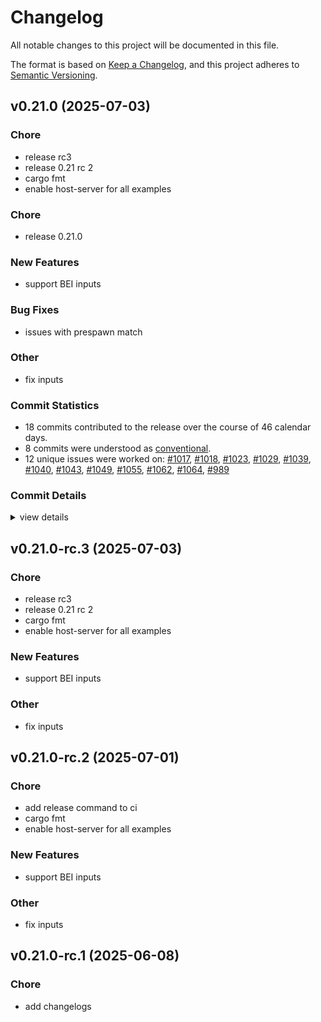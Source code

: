 # Changelog

All notable changes to this project will be documented in this file.

The format is based on [Keep a Changelog](https://keepachangelog.com/en/1.0.0/),
and this project adheres to [Semantic Versioning](https://semver.org/spec/v2.0.0.html).

## v0.21.0 (2025-07-03)

<csr-id-5dc2e81f8c2b1171df33703d73e38a49e7b4695d/>
<csr-id-81341e91707b31a5cba6967d23e230945180a4e8/>
<csr-id-f55c117c1627368978d26c788efbcb2ddda1da01/>
<csr-id-bc7cf371f822ff7a2667c329b6f77e5a694a93d4/>
<csr-id-c6f10d8162db1cb1b2c9f9d3f8f2be2cb181102b/>

### Chore

 - <csr-id-5dc2e81f8c2b1171df33703d73e38a49e7b4695d/> release rc3
 - <csr-id-81341e91707b31a5cba6967d23e230945180a4e8/> release 0.21 rc 2
 - <csr-id-f55c117c1627368978d26c788efbcb2ddda1da01/> cargo fmt
 - <csr-id-bc7cf371f822ff7a2667c329b6f77e5a694a93d4/> enable host-server for all examples

### Chore

 - <csr-id-7fe5e08d715fa55ad003270be95139b003aca396/> release 0.21.0

### New Features

 - <csr-id-117b0841a25dba5c6ffaadad88a8c4dba09d3cbb/> support BEI inputs

### Bug Fixes

 - <csr-id-97d5b9baf349aa8c0245d20432ff333c42b2c04d/> issues with prespawn match

### Other

 - <csr-id-c6f10d8162db1cb1b2c9f9d3f8f2be2cb181102b/> fix inputs

### Commit Statistics

<csr-read-only-do-not-edit/>

 - 18 commits contributed to the release over the course of 46 calendar days.
 - 8 commits were understood as [conventional](https://www.conventionalcommits.org).
 - 12 unique issues were worked on: [#1017](https://github.com/cBournhonesque/lightyear/issues/1017), [#1018](https://github.com/cBournhonesque/lightyear/issues/1018), [#1023](https://github.com/cBournhonesque/lightyear/issues/1023), [#1029](https://github.com/cBournhonesque/lightyear/issues/1029), [#1039](https://github.com/cBournhonesque/lightyear/issues/1039), [#1040](https://github.com/cBournhonesque/lightyear/issues/1040), [#1043](https://github.com/cBournhonesque/lightyear/issues/1043), [#1049](https://github.com/cBournhonesque/lightyear/issues/1049), [#1055](https://github.com/cBournhonesque/lightyear/issues/1055), [#1062](https://github.com/cBournhonesque/lightyear/issues/1062), [#1064](https://github.com/cBournhonesque/lightyear/issues/1064), [#989](https://github.com/cBournhonesque/lightyear/issues/989)

### Commit Details

<csr-read-only-do-not-edit/>

<details><summary>view details</summary>

 * **[#1017](https://github.com/cBournhonesque/lightyear/issues/1017)**
    - Release 0.21 rc1 ([`dc0e61e`](https://github.com/cBournhonesque/lightyear/commit/dc0e61e06fe68309ed8cbfdcdfead633ad567537))
 * **[#1018](https://github.com/cBournhonesque/lightyear/issues/1018)**
    - Separate Connected from LocalId/RemoteId ([`89ce3e7`](https://github.com/cBournhonesque/lightyear/commit/89ce3e705fb262fe819ac1d254468caf3fc5fce5))
 * **[#1023](https://github.com/cBournhonesque/lightyear/issues/1023)**
    - Add HostServer ([`5b6af7e`](https://github.com/cBournhonesque/lightyear/commit/5b6af7edd3b41c05333d14dde258ea5e89c07c2d))
 * **[#1029](https://github.com/cBournhonesque/lightyear/issues/1029)**
    - Enable host-server for all examples ([`bc7cf37`](https://github.com/cBournhonesque/lightyear/commit/bc7cf371f822ff7a2667c329b6f77e5a694a93d4))
 * **[#1039](https://github.com/cBournhonesque/lightyear/issues/1039)**
    - Support BEI inputs ([`117b084`](https://github.com/cBournhonesque/lightyear/commit/117b0841a25dba5c6ffaadad88a8c4dba09d3cbb))
 * **[#1040](https://github.com/cBournhonesque/lightyear/issues/1040)**
    - Fix inputs ([`c6f10d8`](https://github.com/cBournhonesque/lightyear/commit/c6f10d8162db1cb1b2c9f9d3f8f2be2cb181102b))
 * **[#1043](https://github.com/cBournhonesque/lightyear/issues/1043)**
    - Make workspace crates depend on individual bevy crates ([`5dc3dc3`](https://github.com/cBournhonesque/lightyear/commit/5dc3dc3e17a8b821c35162b904b73eea0e1c69be))
 * **[#1049](https://github.com/cBournhonesque/lightyear/issues/1049)**
    - Alternative replication system + fix delta-compression ([`4d5e690`](https://github.com/cBournhonesque/lightyear/commit/4d5e69072485faa3975543792a8e11be7608a0ea))
 * **[#1055](https://github.com/cBournhonesque/lightyear/issues/1055)**
    - Release 0.21 rc 2 ([`81341e9`](https://github.com/cBournhonesque/lightyear/commit/81341e91707b31a5cba6967d23e230945180a4e8))
 * **[#1062](https://github.com/cBournhonesque/lightyear/issues/1062)**
    - Release lightyear_avian2d v0.21.0-rc.3, lightyear_avian3d v0.21.0-rc.3, lightyear_crossbeam v0.21.0-rc.3, lightyear_inputs v0.21.0-rc.3, lightyear_inputs_bei v0.21.0-rc.3, lightyear_inputs_leafwing v0.21.0-rc.3, lightyear_inputs_native v0.21.0-rc.3, lightyear_netcode v0.21.0-rc.3, lightyear_steam v0.21.0-rc.3, lightyear_webtransport v0.21.0-rc.3, lightyear_udp v0.21.0-rc.3, lightyear v0.21.0-rc.3 ([`0004a2d`](https://github.com/cBournhonesque/lightyear/commit/0004a2db67662a5ee9284bec7c146e58dc4d1494))
 * **[#1064](https://github.com/cBournhonesque/lightyear/issues/1064)**
    - Issues with prespawn match ([`97d5b9b`](https://github.com/cBournhonesque/lightyear/commit/97d5b9baf349aa8c0245d20432ff333c42b2c04d))
 * **[#989](https://github.com/cBournhonesque/lightyear/issues/989)**
    - Bevy main refactor ([`b236123`](https://github.com/cBournhonesque/lightyear/commit/b236123c8331f9feea8c34cb9e0d6a179bb34918))
 * **Uncategorized**
    - Release 0.21.0 ([`7fe5e08`](https://github.com/cBournhonesque/lightyear/commit/7fe5e08d715fa55ad003270be95139b003aca396))
    - Adjusting changelogs prior to release of lightyear_serde v0.21.0, lightyear_utils v0.21.0, lightyear_core v0.21.0, lightyear_link v0.21.0, lightyear_aeronet v0.21.0, lightyear_connection v0.21.0, lightyear_macros v0.21.0, lightyear_transport v0.21.0, lightyear_messages v0.21.0, lightyear_replication v0.21.0, lightyear_sync v0.21.0, lightyear_interpolation v0.21.0, lightyear_prediction v0.21.0, lightyear_frame_interpolation v0.21.0, lightyear_avian2d v0.21.0, lightyear_avian3d v0.21.0, lightyear_crossbeam v0.21.0, lightyear_inputs v0.21.0, lightyear_inputs_bei v0.21.0, lightyear_inputs_leafwing v0.21.0, lightyear_inputs_native v0.21.0, lightyear_netcode v0.21.0, lightyear_steam v0.21.0, lightyear_webtransport v0.21.0, lightyear_udp v0.21.0, lightyear v0.21.0 ([`6ed9ae9`](https://github.com/cBournhonesque/lightyear/commit/6ed9ae95f9a75a9803c75c56c4e81f40f72fc3c8))
    - Release lightyear_serde v0.21.0-rc.3, lightyear_utils v0.21.0-rc.3, lightyear_core v0.21.0-rc.3, lightyear_link v0.21.0-rc.3, lightyear_aeronet v0.21.0-rc.3, lightyear_connection v0.21.0-rc.3, lightyear_macros v0.21.0-rc.3, lightyear_transport v0.21.0-rc.3, lightyear_messages v0.21.0-rc.3, lightyear_replication v0.21.0-rc.3, lightyear_sync v0.21.0-rc.3, lightyear_interpolation v0.21.0-rc.3, lightyear_prediction v0.21.0-rc.3, lightyear_frame_interpolation v0.21.0-rc.3, lightyear_avian2d v0.21.0-rc.3, lightyear_avian3d v0.21.0-rc.3, lightyear_crossbeam v0.21.0-rc.3, lightyear_inputs v0.21.0-rc.3, lightyear_inputs_bei v0.21.0-rc.3, lightyear_inputs_leafwing v0.21.0-rc.3, lightyear_inputs_native v0.21.0-rc.3, lightyear_netcode v0.21.0-rc.3, lightyear_steam v0.21.0-rc.3, lightyear_webtransport v0.21.0-rc.3, lightyear_udp v0.21.0-rc.3, lightyear v0.21.0-rc.3 ([`134306e`](https://github.com/cBournhonesque/lightyear/commit/134306eaf4e23d2f609c8a7c93adc3c55618ff11))
    - Release rc3 ([`5dc2e81`](https://github.com/cBournhonesque/lightyear/commit/5dc2e81f8c2b1171df33703d73e38a49e7b4695d))
    - Cargo fmt ([`f55c117`](https://github.com/cBournhonesque/lightyear/commit/f55c117c1627368978d26c788efbcb2ddda1da01))
    - Fix lints ([`9040874`](https://github.com/cBournhonesque/lightyear/commit/904087429078e4bbda90a01edd0a0bad68801767))
</details>

## v0.21.0-rc.3 (2025-07-03)

<csr-id-5dc2e81f8c2b1171df33703d73e38a49e7b4695d/>
<csr-id-81341e91707b31a5cba6967d23e230945180a4e8/>
<csr-id-f55c117c1627368978d26c788efbcb2ddda1da01/>
<csr-id-bc7cf371f822ff7a2667c329b6f77e5a694a93d4/>
<csr-id-c6f10d8162db1cb1b2c9f9d3f8f2be2cb181102b/>

### Chore

 - <csr-id-5dc2e81f8c2b1171df33703d73e38a49e7b4695d/> release rc3
 - <csr-id-81341e91707b31a5cba6967d23e230945180a4e8/> release 0.21 rc 2
 - <csr-id-f55c117c1627368978d26c788efbcb2ddda1da01/> cargo fmt
 - <csr-id-bc7cf371f822ff7a2667c329b6f77e5a694a93d4/> enable host-server for all examples

### New Features

 - <csr-id-117b0841a25dba5c6ffaadad88a8c4dba09d3cbb/> support BEI inputs

### Other

 - <csr-id-c6f10d8162db1cb1b2c9f9d3f8f2be2cb181102b/> fix inputs

## v0.21.0-rc.2 (2025-07-01)

<csr-id-cedab052a0f47cf91b15267b8d83eb87524a8f4d/>
<csr-id-f55c117c1627368978d26c788efbcb2ddda1da01/>
<csr-id-bc7cf371f822ff7a2667c329b6f77e5a694a93d4/>
<csr-id-c6f10d8162db1cb1b2c9f9d3f8f2be2cb181102b/>

### Chore

 - <csr-id-cedab052a0f47cf91b15267b8d83eb87524a8f4d/> add release command to ci
 - <csr-id-f55c117c1627368978d26c788efbcb2ddda1da01/> cargo fmt
 - <csr-id-bc7cf371f822ff7a2667c329b6f77e5a694a93d4/> enable host-server for all examples

### New Features

 - <csr-id-117b0841a25dba5c6ffaadad88a8c4dba09d3cbb/> support BEI inputs

### Other

 - <csr-id-c6f10d8162db1cb1b2c9f9d3f8f2be2cb181102b/> fix inputs

## v0.21.0-rc.1 (2025-06-08)

<csr-id-f361b72d433086c61ed6b4776fd4ee308c3747e1/>

### Chore

 - <csr-id-f361b72d433086c61ed6b4776fd4ee308c3747e1/> add changelogs

